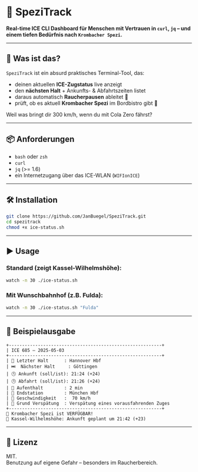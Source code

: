 # 🧊 SpeziTrack

**Real-time ICE CLI Dashboard für Menschen mit Vertrauen in `curl`, `jq` – und einem tiefen Bedürfnis nach `Krombacher Spezi`.**

---

## 🚄 Was ist das?

`SpeziTrack` ist ein absurd praktisches Terminal-Tool, das:

- deinen aktuellen **ICE-Zugstatus** live anzeigt  
- den **nächsten Halt** + Ankunfts- & Abfahrtszeiten listet  
- daraus automatisch **Raucherpausen** ableitet 🚬  
- prüft, ob es aktuell **Krombacher Spezi** im Bordbistro gibt 🥤

Weil was bringt dir 300 km/h, wenn du mit Cola Zero fährst?

---

## 📦 Anforderungen

- `bash` oder `zsh`
- `curl`
- `jq` (>= 1.6)
- ein Internetzugang über das ICE-WLAN (`WIFIonICE`)

---

## 🛠 Installation

```bash
git clone https://github.com/JanBuegel/SpeziTrack.git
cd spezitrack
chmod +x ice-status.sh
```

---

## ▶️ Usage

### Standard (zeigt Kassel-Wilhelmshöhe):

```bash
watch -n 30 ./ice-status.sh
```

### Mit Wunschbahnhof (z.B. Fulda):

```bash
watch -n 30 ./ice-status.sh "Fulda"
```

---

## 📸 Beispielausgabe

```
+----------------------------------------------------------+
| ICE 685 – 2025-05-03
+----------------------------------------------------------+
| 📍 Letzter Halt      : Hannover Hbf
| ⏭️  Nächster Halt     : Göttingen
| 🕓 Ankunft (soll/ist): 21:24 (+24)
| 🕒 Abfahrt (soll/ist): 21:26 (+24)
| 🚬 Aufenthalt        : 2 min
| 🏁 Endstation        : München Hbf
| 💨 Geschwindigkeit   :  70 km/h
| 🔴 Grund Verspätung  : Verspätung eines vorausfahrenden Zuges
+----------------------------------------------------------+
🥤 Krombacher Spezi ist VERFÜGBAR!
📌 Kassel-Wilhelmshöhe: Ankunft geplant um 21:42 (+23)
```

---

## 📜 Lizenz

MIT.  
Benutzung auf eigene Gefahr – besonders im Raucherbereich.
